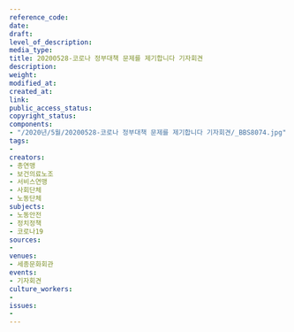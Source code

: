 ```yaml
---
reference_code: 
date: 
draft: 
level_of_description: 
media_type: 
title: 20200528-코로나 정부대책 문제를 제기합니다 기자회견
description: 
weight: 
modified_at: 
created_at: 
link: 
public_access_status: 
copyright_status: 
components:
- "/2020년/5월/20200528-코로나 정부대책 문제를 제기합니다 기자회견/_BBS8074.jpg"
tags:
- 
creators:
- 총연맹
- 보건의료노조
- 서비스연맹
- 사회단체
- 노동단체
subjects:
- 노동안전
- 정치정책
- 코로나19
sources:
- 
venues:
- 세종문화회관
events:
- 기자회견
culture_workers:
- 
issues:
- 
---
```

